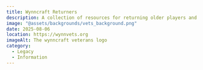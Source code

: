 ```yaml
---
title: Wynncraft Returners
description: A collection of resources for returning older players and the foremost gathering place for older players to reminisce about the game's earlier days.
image: "@assets/backgrounds/vets_background.png"
date: 2025-08-06
location: https://wynnvets.org
imageAlt: The wynncraft veterans logo
category:
  - Legacy
  - Information
---
```


